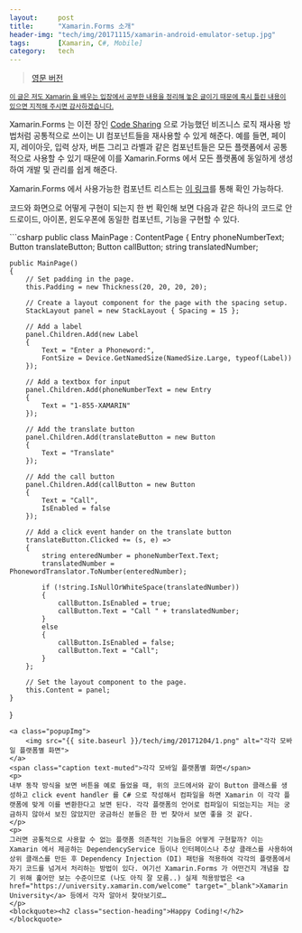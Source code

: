 ```yaml
---
layout:     post
title:      "Xamarin.Forms 소개"
header-img: "tech/img/20171115/xamarin-android-emulator-setup.jpg"
tags:       [Xamarin, C#, Mobile]
category:   tech
---
```

<blockquote>
<a href="{{ site.baseurl }}/tech/2017/12/04/xamarin-forms-intro/">영문 버전</a>
</blockquote>
<p>
<u><small>이 글은 저도 Xamarin 을 배우는 입장에서 공부한 내용을 정리해 놓은 글이기 때문에 혹시 틀린 내용이 있으면 지적해 주시면 감사하겠습니다.</small></u>
</p>
<p>
Xamarin.Forms 는 이전 장인 <a href="{{ site.baseurl }}/tech/2017/12/01/xamarin-code-sharing-kr/" target="_blank">Code Sharing</a> 으로 가능했던 비즈니스 로직 재사용 방법처럼 공통적으로 쓰이는 UI 컴포넌트들을 재사용할 수 있게 해준다. 예를 들면, 페이지, 레이아웃, 입력 상자, 버튼 그리고 라벨과 같은 컴포넌트들은 모든 플랫폼에서 공통적으로 사용할 수 있기 때문에 이를 Xamarin.Forms 에서 모든 플랫폼에 동일하게 생성하여 개발 및 관리를 쉽게 해준다. 
</p>
<p>
Xamarin.Forms 에서 사용가능한 컴포넌트 리스트는 <a href="https://developer.xamarin.com/guides/xamarin-forms/user-interface/controls/views/" target="_blank">이 링크</a>를 통해 확인 가능하다.
</p>
<p>
코드와 화면으로 어떻게 구현이 되는지 한 번 확인해 보면 다음과 같은 하나의 코드로 안드로이드, 아이폰, 윈도우폰에 동일한 컴포넌트, 기능을 구현할 수 있다.
</p>
```csharp
public class MainPage : ContentPage
{
    Entry phoneNumberText;
    Button translateButton;
    Button callButton;
    string translatedNumber;

    public MainPage()
    {
        // Set padding in the page.
        this.Padding = new Thickness(20, 20, 20, 20);

        // Create a layout component for the page with the spacing setup.
        StackLayout panel = new StackLayout { Spacing = 15 };

        // Add a label
        panel.Children.Add(new Label
        {
            Text = "Enter a Phoneword:",
            FontSize = Device.GetNamedSize(NamedSize.Large, typeof(Label))
        });

        // Add a textbox for input
        panel.Children.Add(phoneNumberText = new Entry
        {
            Text = "1-855-XAMARIN"
        });

        // Add the translate button
        panel.Children.Add(translateButton = new Button
        {
            Text = "Translate"
        });

        // Add the call button
        panel.Children.Add(callButton = new Button
        {
            Text = "Call",
            IsEnabled = false
        });

        // Add a click event hander on the translate button
        translateButton.Clicked += (s, e) =>
        {
            string enteredNumber = phoneNumberText.Text;
            translatedNumber = PhonewordTranslator.ToNumber(enteredNumber);

            if (!string.IsNullOrWhiteSpace(translatedNumber))
            {
                callButton.IsEnabled = true;
                callButton.Text = "Call " + translatedNumber;
            }
            else
            {
                callButton.IsEnabled = false;
                callButton.Text = "Call";
            }
        };

        // Set the layout component to the page.
        this.Content = panel;
    }
}
```
<a class="popupImg">
    <img src="{{ site.baseurl }}/tech/img/20171204/1.png" alt="각각 모바일 플랫폼별 화면">
</a>
<span class="caption text-muted">각각 모바일 플랫폼별 화면</span>
<p>
내부 동작 방식을 보면 버튼을 예로 들었을 때, 위의 코드에서와 같이 Button 클래스를 생성하고 click event handler 를 C# 으로 작성해서 컴파일을 하면 Xamarin 이 각각 플랫폼에 맞게 이를 변환한다고 보면 된다. 각각 플랫폼의 언어로 컴파일이 되었는지는 저는 궁금하지 않아서 보진 않았지만 궁금하신 분들은 한 번 찾아서 보면 좋을 것 같다.
</p>
<p>
그러면 공통적으로 사용할 수 없는 플랫폼 의존적인 기능들은 어떻게 구현할까? 이는 Xamarin 에서 제공하는 DependencyService 등이나 인터페이스나 추상 클래스를 사용하여 상위 클래스를 만든 후 Dependency Injection (DI) 패턴을 적용하여 각각의 플랫폼에서 자기 코드를 넘겨서 처리하는 방법이 있다. 여기선 Xamarin.Forms 가 어떤건지 개념을 잡기 위해 훑어만 보는 수준이므로 (나도 아직 잘 모름..) 실제 적용방법은 <a href="https://university.xamarin.com/welcome" target="_blank">Xamarin University</a> 등에서 각자 알아서 찾아보기로…
</p>
<blockquote><h2 class="section-heading">Happy Coding!</h2></blockquote>